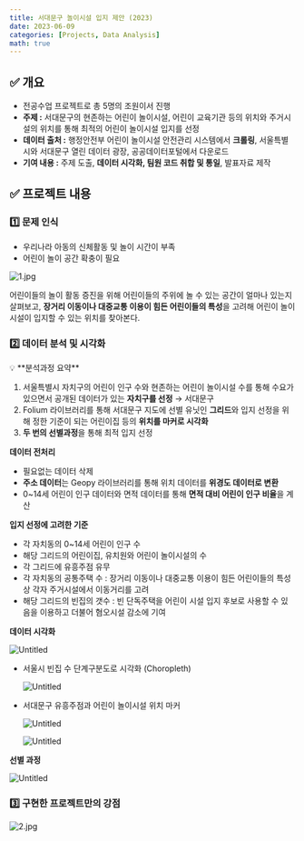 ```yaml
---
title: 서대문구 놀이시설 입지 제안 (2023)
date: 2023-06-09
categories: [Projects, Data Analysis]
math: true
---
```


## ✅ 개요

- 전공수업 프로젝트로 총 5명의 조원이서 진행
- **주제 :** 서대문구의 현존하는 어린이 놀이시설, 어린이 교육기관 등의 위치와 주거시설의 위치를 통해 최적의 어린이 놀이시설 입지를 선정
- **데이터 출처 :** 행정안전부 어린이 놀이시설 안전관리 시스템에서 **크롤링**, 서울특별시와 서대문구 열린 데이터 광장, 공공데이터포털에서 다운로드
- **기여 내용 :** 주제 도출, **데이터 시각화, 팀원 코드 취합 및 통일**, 발표자료 제작

## ✅ 프로젝트 내용

### 1️⃣ 문제 인식

- 우리나라 아동의 신체활동 및 놀이 시간이 부족
- 어린이 놀이 공간 확충이 필요

![1.jpg](https://file.notion.so/f/f/fd5519b4-1519-4373-aa53-2b3a806c335a/fee946c6-953a-4062-9b72-6d3dd01e8df5/1.jpg?table=block&id=77977d69-b2dd-47cc-a40c-40e51240e472&spaceId=fd5519b4-1519-4373-aa53-2b3a806c335a&expirationTimestamp=1726912800000&signature=zaCjjj2XvMT_ZSTqBPOpj1SOlpNdMgM_vprOJvgo2MU&downloadName=1.jpg)

어린이들의 놀이 활동 증진을 위해 어린이들의 주위에 놀 수 있는 공간이 얼마나 있는지 살펴보고, **장거리 이동이나 대중교통 이용이 힘든 어린이들의 특성**을 고려해 어린이 놀이시설이 입지할 수 있는 위치를 찾아본다.

### 2️⃣ 데이터 분석 및 시각화

<aside>
💡 **분석과정 요약**

1. 서울특별시 자치구의 어린이 인구 수와 현존하는 어린이 놀이시설 수를 통해 수요가 있으면서 공개된 데이터가 있는 **자치구를 선정** → 서대문구
2. Folium 라이브러리를 통해 서대문구 지도에 선별 유닛인 **그리드**와 입지 선정을 위해 정한 기준이 되는 어린이집 등의 **위치를 마커로 시각화**
3. **두 번의 선별과정**을 통해 최적 입지 선정
</aside>

**데이터 전처리**

- 필요없는 데이터 삭제
- **주소 데이터**는 Geopy 라이브러리를 통해 위치 데이터를 **위경도 데이터로 변환**
- 0~14세 어린이 인구 데이터와 면적 데이터를 통해 **면적 대비 어린이 인구 비율**을 계산

**입지 선정에 고려한 기준**

- 각 자치동의 0~14세 어린이 인구 수
- 해당 그리드의 어린이집, 유치원와 어린이 놀이시설의 수
- 각 그리드에 유흥주점 유무
- 각 자치동의 공통주택 수 : 장거리 이동이나 대중교통 이용이 힘든 어린이들의 특성상 각자 주거시설에서 이동거리를 고려
- 해당 그리드의 빈집의 갯수 : 빈 단독주택을 어린이 시설 입지 후보로 사용할 수 있음을 이용하고 더불어 혐오시설 감소에 기여

**데이터 시각화**

![Untitled](https://file.notion.so/f/f/fd5519b4-1519-4373-aa53-2b3a806c335a/7729b1b8-ff84-42c0-b608-98260b098758/Untitled.png?table=block&id=b66f538e-1851-4c8c-8f25-4a10c314c65a&spaceId=fd5519b4-1519-4373-aa53-2b3a806c335a&expirationTimestamp=1726912800000&signature=NifoyD5ZS7YOr0Fo-XvMVOBmYDnPLnocN_w6kuarFm4&downloadName=Untitled.png)

- 서울시 빈집 수 단계구분도로 시각화 (Choropleth)
    
    ![Untitled](https://file.notion.so/f/f/fd5519b4-1519-4373-aa53-2b3a806c335a/c7e94a16-5ac0-42fe-a1ee-096172f64ee0/Untitled.png?table=block&id=95d36d13-fcf4-4804-a8b9-3868f75d650e&spaceId=fd5519b4-1519-4373-aa53-2b3a806c335a&expirationTimestamp=1726912800000&signature=jCWqt1ffPHNLzXkX_thL9sIBB9mfRIYtoSLBxBsXmVc&downloadName=Untitled.png)
    
- 서대문구 유흥주점과 어린이 놀이시설 위치 마커
    
    ![Untitled](https://file.notion.so/f/f/fd5519b4-1519-4373-aa53-2b3a806c335a/ad744085-f42b-4b58-bdd8-ebc348d6c385/Untitled.png?table=block&id=bb038fc5-7153-4374-bdc8-b6afcc677b3c&spaceId=fd5519b4-1519-4373-aa53-2b3a806c335a&expirationTimestamp=1726912800000&signature=28bhkHLfRFdzeykVmTN9UbOurU-cx3dab1Sjgpw_2fA&downloadName=Untitled.png)
    
    ![Untitled](https://file.notion.so/f/f/fd5519b4-1519-4373-aa53-2b3a806c335a/7729b1b8-ff84-42c0-b608-98260b098758/Untitled.png?table=block&id=b66f538e-1851-4c8c-8f25-4a10c314c65a&spaceId=fd5519b4-1519-4373-aa53-2b3a806c335a&expirationTimestamp=1726912800000&signature=NifoyD5ZS7YOr0Fo-XvMVOBmYDnPLnocN_w6kuarFm4&downloadName=Untitled.png)
    

**선별 과정**

![Untitled](https://file.notion.so/f/f/fd5519b4-1519-4373-aa53-2b3a806c335a/2f6b2e37-e31d-4699-ad6d-bf232465068e/Untitled.png?table=block&id=2c4a2944-3a7e-4487-a5f5-d6a2b023e1c1&spaceId=fd5519b4-1519-4373-aa53-2b3a806c335a&expirationTimestamp=1726912800000&signature=J26f9BzqvzzCc3pXGYWdoA7-2lRM4ffywm0KqMdrTsE&downloadName=Untitled.png)

### 3️⃣ 구현한 프로젝트만의 강점

![2.jpg](https://file.notion.so/f/f/fd5519b4-1519-4373-aa53-2b3a806c335a/9724f5e0-22af-45a6-ba7d-2e8b887eeada/2.jpg?table=block&id=fcc7f725-6d6a-4d8a-bd87-f3c1a04572d5&spaceId=fd5519b4-1519-4373-aa53-2b3a806c335a&expirationTimestamp=1726912800000&signature=qD0Lb2AuBEVMnfR5KDASeVv4dC_ti7dHw5wznimbXZ0&downloadName=2.jpg)
